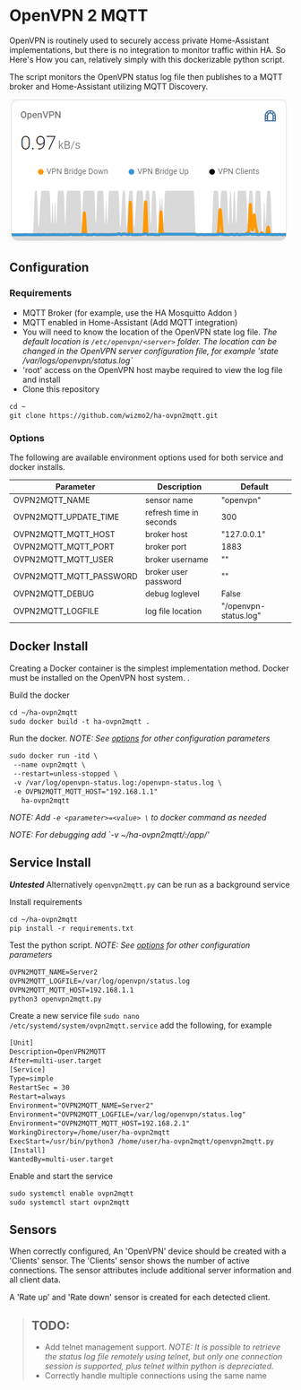 # OpenVPN 2 MQTT

OpenVPN is routinely used to securely access private Home-Assistant implementations, but there is no integration to monitor traffic within HA.  So Here's How you can, relatively simply with this dockerizable python script.

The script monitors the OpenVPN status log file then publishes to a MQTT broker and Home-Assistant utilizing MQTT Discovery.

![min-chart](img/min-chart.png)

## Configuration

### Requirements
- MQTT Broker (for example, use the HA Mosquitto Addon )
- MQTT enabled in Home-Assistant (Add MQTT integration)
- You will need to know the location of the OpenVPN state log file. _The default location is `/etc/openvpn/<server>` folder. The location can be changed in the OpenVPN server configuration file, for example 'state /var/logs/openvpn/status.log`_
- 'root' access on the OpenVPN host maybe required to view the log file and install
- Clone this repository
```
cd ~
git clone https://github.com/wizmo2/ha-ovpn2mqtt.git
```

### Options
The following are available environment options used for both service and docker installs.  

|Parameter|Description|Default|
|-|-|-|
|OVPN2MQTT_NAME|sensor name|"openvpn"|
|OVPN2MQTT_UPDATE_TIME|refresh time in seconds|300|
|OVPN2MQTT_MQTT_HOST|broker host|"127.0.0.1"|
|OVPN2MQTT_MQTT_PORT|broker port|1883|
|OVPN2MQTT_MQTT_USER|broker username|""|
|OVPN2MQTT_MQTT_PASSWORD|broker user password|""|
|OVPN2MQTT_DEBUG|debug loglevel|False|
|OVPN2MQTT_LOGFILE|log file location|"/openvpn-status.log"|

## Docker Install
Creating a Docker container is the simplest implementation method.  Docker must be installed on the OpenVPN host system.  .

Build the docker
```
cd ~/ha-ovpn2mqtt
sudo docker build -t ha-ovpn2mqtt .
```

Run the docker.  _NOTE:  See [options](#options) for other configuration parameters_
```
sudo docker run -itd \
 --name ovpn2mqtt \
 --restart=unless-stopped \
 -v /var/log/openvpn-status.log:/openvpn-status.log \
 -e OVPN2MQTT_MQTT_HOST="192.168.1.1" 
   ha-ovpn2mqtt
 ```
 
_NOTE: Add `-e <parameter>=<value> \` to docker command as needed_

_NOTE: For debugging add `-v ~/ha-ovpn2mqtt/:/app/'_
 
## Service Install
_**Untested**_ 
Alternatively `openvpn2mqtt.py` can be run as a background service

Install requirements
```
cd ~/ha-ovpn2mqtt
pip install -r requirements.txt
```

Test the python script. _NOTE:  See  [options](#options)  for other configuration parameters_
```
OVPN2MQTT_NAME=Server2
OVPN2MQTT_LOGFILE=/var/log/openvpn/status.log
OVPN2MQTT_MQTT_HOST=192.168.1.1
python3 openvpn2mqtt.py
```

Create a new service file `sudo nano /etc/systemd/system/ovpn2mqtt.service`
add the following, for example 
```
[Unit]
Description=OpenVPN2MQTT
After=multi-user.target
[Service]
Type=simple
RestartSec = 30
Restart=always
Environment="OVPN2MQTT_NAME=Server2"
Environment="OVPN2MQTT_LOGFILE=/var/log/openvpn/status.log"
Environment="OVPN2MQTT_MQTT_HOST=192.168.2.1"
WorkingDirectory=/home/user/ha-ovpn2mqtt
ExecStart=/usr/bin/python3 /home/user/ha-ovpn2mqtt/openvpn2mqtt.py
[Install]
WantedBy=multi-user.target
```

Enable and start the service
```
sudo systemctl enable ovpn2mqtt
sudo systemctl start ovpn2mqtt
```
## Sensors
When correctly configured, An 'OpenVPN' device should be created with a 'Clients' sensor.  The 'Clients' sensor shows the number of active connections.  The sensor attributes include additional server information and all client data.

A 'Rate up' and 'Rate down' sensor is created for each detected client.  



 > ## TODO:
 > - Add telnet management support. _NOTE:  It is possible to retrieve the status log file remotely using telnet, but only one connection session is supported, plus telnet within python is depreciated._
 > - Correctly handle multiple connections using the same name
 
